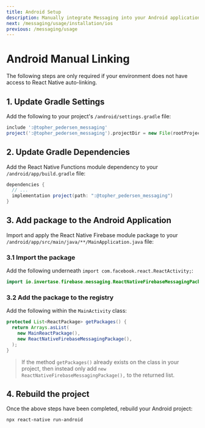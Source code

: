 ```yaml
---
title: Android Setup
description: Manually integrate Messaging into your Android application.
next: /messaging/usage/installation/ios
previous: /messaging/usage
---
```


# Android Manual Linking

The following steps are only required if your environment does not have access to React Native auto-linking.

## 1. Update Gradle Settings

Add the following to your project's `/android/settings.gradle` file:

```groovy
include ':@topher_pedersen_messaging'
project(':@topher_pedersen_messaging').projectDir = new File(rootProject.projectDir, './../node_modules/@topher_pedersen/messaging/android')
```

## 2. Update Gradle Dependencies

Add the React Native Functions module dependency to your `/android/app/build.gradle` file:

```groovy
dependencies {
  // ...
  implementation project(path: ":@topher_pedersen_messaging")
}
```

## 3. Add package to the Android Application

Import and apply the React Native Firebase module package to your `/android/app/src/main/java/**/MainApplication.java` file:

### 3.1 Import the package

Add the following underneath
`import com.facebook.react.ReactActivity;`:

```java
import io.invertase.firebase.messaging.ReactNativeFirebaseMessagingPackage;
```

### 3.2 Add the package to the registry

Add the following within the `MainActivity` class:

```java
protected List<ReactPackage> getPackages() {
  return Arrays.asList(
    new MainReactPackage(),
    new ReactNativeFirebaseMessagingPackage(),
  );
}
```

> If the method `getPackages()` already exists on the class in your project, then instead only add `new ReactNativeFirebaseMessagingPackage(),` to the returned list.

## 4. Rebuild the project

Once the above steps have been completed, rebuild your Android project:

```bash
npx react-native run-android
```
